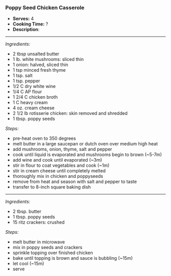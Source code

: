 ### Poppy Seed Chicken Casserole

* **Serves:** 4
* **Cooking Time:** ?
* **Description**: 
 
-----
*Ingredients:*
* 2 tbsp unsalted butter
* 1 lb. white mushrooms: sliced thin
* 1 onion: halved, sliced thin
* 1 tsp minced fresh thyme
* 1 tsp. salt
* 1 tsp. pepper
* 1/2 C dry white wine
* 1/4 C AP flour
* 1 2/4 C chicken broth
* 1 C heavy cream
* 4 oz. cream cheese
* 2 1/2 lb rotisserie chicken: skin removed and shredded
* 1 tbsp. poppy seeds


*Steps:*
* pre-heat oven to 350 degrees
* melt butter in a large saucepan or dutch oven over medium high heat
* add mushrooms, onion, thyme, salt and pepper
* cook until liquid is evaporated and mushrooms begin to brown (~5-7m)
* add wine and cook until evaporated (~3m)
* stir in flour to coat vegetables and cook (~1m)
* stir in cream cheese until completely melted
* thoroughly mix in chicken and poppyseeds
* remove from heat and season with salt and pepper to taste
* transfer to 8-inch square baking dish

-----
*Ingredients:*
* 2 tbsp. butter
* 1 tbsp. poppy seeds
* 15 ritz crackers: crushed

*Steps:*
* melt butter in microwave
* mix in poppy seeds and crackers
* sprinkle topping over finished chicken
* bake until topping is brown and sauce is bubbling (~15m)
* let cool (~15m)
* serve


